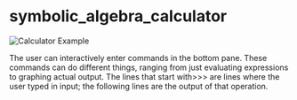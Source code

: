 # symbolic_algebra_calculator
![Calculator Example](https://courses.cs.washington.edu/courses/cse373/19sp/files/diagrams/calculator-screenshot.png)

The user can interactively enter commands in the bottom pane. These commands can do different things, ranging from just evaluating expressions to graphing actual output. The lines that start with>>> are lines where the user typed in input; the following lines are the output of that operation.
